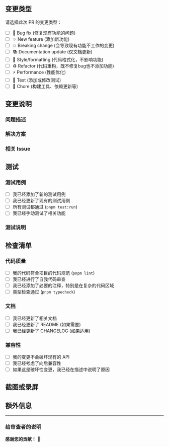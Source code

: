 ## 变更类型

请选择此次 PR 的变更类型：

- [ ] 🐛 Bug fix (修复现有功能的问题)
- [ ] ✨ New feature (添加新功能)
- [ ] 💥 Breaking change (会导致现有功能不工作的变更)
- [ ] 📚 Documentation update (仅文档更新)
- [ ] 🎨 Style/formatting (代码格式化，不影响功能)
- [ ] ♻️ Refactor (代码重构，既不修复bug也不添加功能)
- [ ] ⚡️ Performance (性能优化)
- [ ] 🧪 Test (添加或修改测试)
- [ ] 🔧 Chore (构建工具、依赖更新等)

## 变更说明

### 问题描述
<!-- 如果这是一个 bug 修复，请描述问题是什么 -->

### 解决方案
<!-- 简要描述此次变更的内容和实现方法 -->

### 相关 Issue
<!-- 如果此 PR 解决了某个 Issue，请使用 "Fixes #123" 格式链接 -->

## 测试

### 测试用例
- [ ] 我已经添加了新的测试用例
- [ ] 我已经更新了现有的测试用例
- [ ] 所有测试都通过 (`pnpm test:run`)
- [ ] 我已经手动测试了相关功能

### 测试说明
<!-- 描述你是如何测试这个变更的 -->

## 检查清单

### 代码质量
- [ ] 我的代码符合项目的代码规范 (`pnpm lint`)
- [ ] 我已经进行了自我代码审查
- [ ] 我已经添加了必要的注释，特别是在复杂的代码区域
- [ ] 类型检查通过 (`pnpm typecheck`)

### 文档
- [ ] 我已经更新了相关文档
- [ ] 我已经更新了 README (如果需要)
- [ ] 我已经更新了 CHANGELOG (如果适用)

### 兼容性
- [ ] 我的变更不会破坏现有的 API
- [ ] 我已经考虑了向后兼容性
- [ ] 如果这是破坏性变更，我已经在描述中说明了原因

## 截图或录屏

<!-- 如果此变更涉及 UI 或用户体验，请提供截图或录屏 -->

## 额外信息

<!-- 任何其他相关信息，比如性能影响、安全考虑等 -->

---

### 给审查者的说明

<!-- 如果有特定的地方需要审查者重点关注，请在这里说明 -->

**感谢您的贡献！** 🎉
